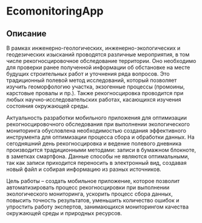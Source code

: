 # EcomonitoringApp
## Описание
В рамках инженерно-геологических, инженерно-экологических и
геодезических изысканий проводятся различные мероприятия, в том числе
рекогносцировочное обследование территории. Оно необходимо для проверки
ранее полученной информации об обстановке на месте будущих строительных
работ и уточнения ряда вопросов. Это традиционный полевой метод
исследований, который позволяет изучить геоморфологию участка,
экзогенные процессы (промоины, карстовые провалы и пр.). Также
рекогносцировка проводится при любых научно-исследовательских работах,
касающихся изучения состояния окружающей среды.

Актуальность разработки мобильного приложения для оптимизации
рекогносцировочного обследования при выполнении экологического
мониторинга обусловлена необходимостью создания эффективного
инструмента для оптимизации процесса сбора и обработки данных. На
сегодняшний день рекогносцировка и ведение полевого дневника
производится традиционными методами: записи в бумажном блокноте, в
заметках смартфона. Данные способы не являются оптимальными, так как
записи приходится переносить в электронный вид, создавая новый файл и
собирая информацию из разных источников.

Цель работы – создать мобильное приложение, которое позволит
автоматизировать процесс рекогносцировки при выполнении экологического
мониторинга, ускорить процесс сбора данных, повысить точность
результатов, уменьшить количество ошибок и упростить работу экспертов,
занимающихся мониторингом качества окружающей среды и природных
ресурсов.
